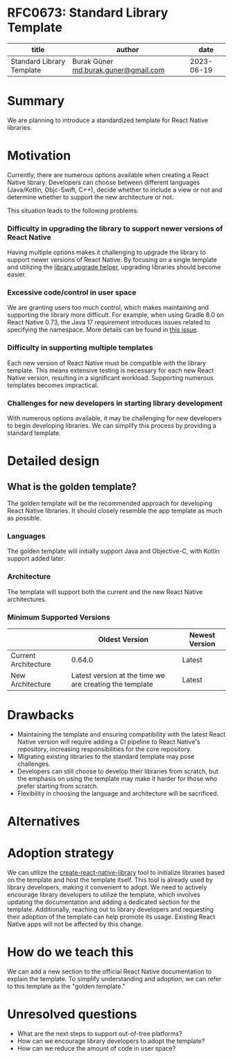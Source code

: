 # RFC0673: Standard Library Template

| title | author | date |
| ----- | ------ | ---- |
| Standard Library Template | Burak Güner <md.burak.guner@gmail.com> | 2023-06-19 |

# Summary

We are planning to introduce a standardized template for React Native libraries.

# Motivation

Currently, there are numerous options available when creating a React Native library. Developers can choose between different languages (Java/Kotlin, Objc-Swift, C++), decide whether to include a view or not and determine whether to support the new architecture or not.

This situation leads to the following problems:

### Difficulty in upgrading the library to support newer versions of React Native

Having multiple options makes it challenging to upgrade the library to support newer versions of React Native. By focusing on a single template and utilizing the [library upgrade helper](https://github.com/react-native-community/rn-diff-lib-purge), upgrading libraries should become easier.

### Excessive code/control in user space

We are granting users too much control, which makes maintaining and supporting the library more difficult. For example, when using Gradle 8.0 on React Native 0.73, the Java 17 requirement introduces issues related to specifying the namespace. More details can be found in [this issue](https://github.com/callstack/react-native-builder-bob/issues/394).

### Difficulty in supporting multiple templates

Each new version of React Native must be compatible with the library template. This means extensive testing is necessary for each new React Native version, resulting in a significant workload. Supporting numerous templates becomes impractical.

### Challenges for new developers in starting library development

With numerous options available, it may be challenging for new developers to begin developing libraries. We can simplify this process by providing a standard template.

# Detailed design

## What is the golden template?

The golden template will be the recommended approach for developing React Native libraries. It should closely resemble the app template as much as possible.

### Languages

The golden template will initially support Java and Objective-C, with Kotlin support added later.

### Architecture

The template will support both the current and the new React Native architectures.

### Minimum Supported Versions

|  | Oldest Version | Newest Version |
| --- | --- | --- |
| Current Architecture | 0.64.0 | Latest |
| New Architecture | Latest version at the time we are creating the template | Latest |

# Drawbacks

- Maintaining the template and ensuring compatibility with the latest React Native version will require adding a CI pipeline to React Native's repository, increasing responsibilities for the core repository.
- Migrating existing libraries to the standard template may pose challenges.
- Developers can still choose to develop their libraries from scratch, but the emphasis on using the template may make it harder for those who prefer starting from scratch.
- Flexibility in choosing the language and architecture will be sacrificed.

# Alternatives

# Adoption strategy

We can utilize the [create-react-native-library](https://github.com/callstack/react-native-builder-bob) tool to initialize libraries based on the template and host the template itself. This tool is already used by library developers, making it convenient to adopt. We need to actively encourage library developers to utilize the template, which involves updating the documentation and adding a dedicated section for the template. Additionally, reaching out to library developers and requesting their adoption of the template can help promote its usage. Existing React Native apps will not be affected by this change.

# How do we teach this

We can add a new section to the official React Native documentation to explain the template. To simplify understanding and adoption, we can refer to this template as the "golden template."

# Unresolved questions

- What are the next steps to support out-of-tree platforms?
- How can we encourage library developers to adopt the template?
- How can we reduce the amount of code in user space?
